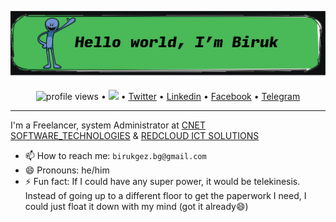 <!--<h3 align="center">
![image](https://github.com/BirukGezahegn/BirukGezahegn/blob/main/hello%20world.png)
</h3> -->

[![160744959694494596](https://github.com/BirukGezahegn/BirukGezahegn/blob/main/hello%20world.png)](https://github.com/BirukGezahegn?tab=repositories)

<p align="center">
  <img src="https://gpvc.arturio.dev/BirukGezahegn" alt="profile views"> •  
  <a href="https://twitter.com/intent/follow?screen_name=birukgez"><img src="https://img.shields.io/twitter/follow/birukgez?label=%40swyx&style=social"></a>  •
  <a href="https://twitter.com/intent/follow?screen_name=birukgez">Twitter</a> •
  <a href="https://www.linkedin.com/in/biruk-gezahegn-0a4741182/">Linkedin</a> •
  <a href="https://www.facebook.com/biruk.gez">Facebook</a> •
   <a href="https://t.me/birukGezz">Telegram</a>
</p>

---

I'm a Freelancer, system Administrator at [CNET SOFTWARE_TECHNOLOGIES](https://cneterp.com/) &  [REDCLOUD ICT SOLUTIONS](https://www.linkedin.com/company/red-cloud-ict-solution/mycompany/)
- 📫 How to reach me: `birukgez.bg@gmail.com`
- 😄 Pronouns: he/him
- ⚡ Fun fact: If I could have any super power, it would be telekinesis. Instead of going up to a different floor to get the paperwork I need, I could just float it down with my mind (got it already😄)
